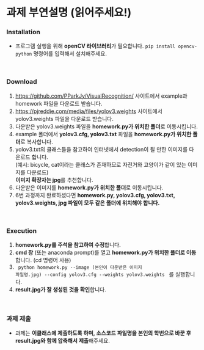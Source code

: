 # 과제 부연설명 (읽어주세요!)

### Installation
- 프로그램 실행을 위해 **openCV 라이브러리**가 필요합니다. <code>pip install opencv-python</code> 명령어를 입력해서 설치해주세요.     
<br/>

### Download
1. https://github.com/PParkJy/VisualRecognition/ 사이트에서 example과 homework 파일을 다운로드 받습니다.
2. https://pjreddie.com/media/files/yolov3.weights 사이트에서 yolov3.weights 파일을 다운로드 받습니다. 
3. 다운받은 yolov3.weights 파일을 **homework.py가 위치한 폴더**로 이동시킵니다.
4. example 폴더에서 **yolov3.cfg, yolov3.txt** 파일을 **homework.py가 위치한 폴더**로 복사합니다.
5. yolov3.txt의 클래스들을 참고하여 인터넷에서 detection이 될 만한 이미지를 다운로드 합니다.     
   (예시: bicycle, cat이라는 클래스가 존재하므로 자전거와 고양이가 같이 있는 이미지를 다운로드)   
   **이미지 확장자는 jpg**를 추천합니다.
6. 다운받은 이미지를 **homework.py가 위치한 폴더**로 이동시킵니다.    
7. 6번 과정까지 완료하셨다면 **homework.py, yolov3.cfg, yolov3.txt, yolov3.weights, jpg 파일이 모두 같은 폴더에 위치해야 합니다.**

<br/>

### Execution
1. **homework.py를 주석을 참고하여 수정**합니다.
2. **cmd 창** (또는 anaconda prompt)를 열고 **homework.py가 위치한 폴더로 이동**합니다. (cd 명령어 사용) 
3. <code> python homework.py --image (본인이 다운받은 이미지 파일명.jpg) --config yolov3.cfg --weights yolov3.weights </code> 를 실행합니다. 
4. **result.jpg가 잘 생성된 것을 확인**합니다.

<br/>

### 과제 제출
- 과제는 **이클래스에 제출하도록 하며, 소스코드 파일명을 본인의 학번으로 바꾼 후 result.jpg와 함께 압축해서 제출**해주세요. 
